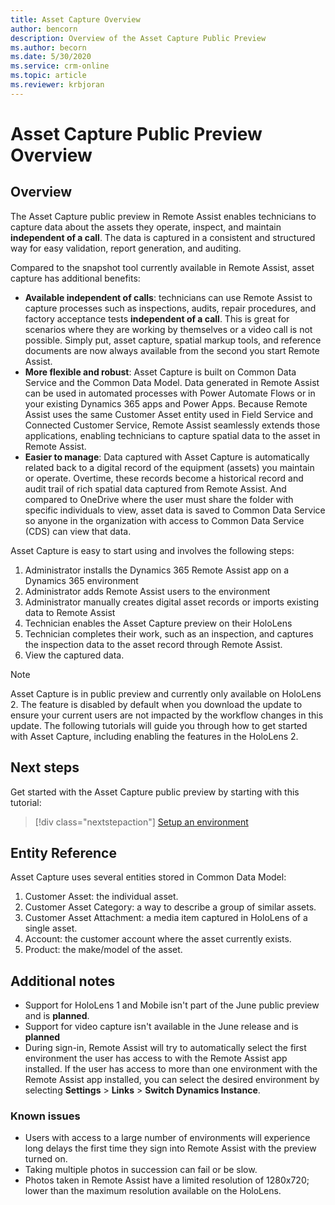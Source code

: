 ```yaml
---
title: Asset Capture Overview 
author: bencorn
description: Overview of the Asset Capture Public Preview 
ms.author: becorn
ms.date: 5/30/2020
ms.service: crm-online
ms.topic: article
ms.reviewer: krbjoran
---
```

# Asset Capture Public Preview Overview

## Overview
The Asset Capture public preview in Remote Assist enables technicians to capture data about the assets they operate, inspect, and maintain **independent of a call**. The data is captured in a consistent and structured way for easy validation, report generation, and auditing.

Compared to the snapshot tool currently available in Remote Assist, asset capture has additional benefits:

- **Available independent of calls**: technicians can use Remote Assist to capture processes such as inspections, audits, repair procedures, and factory acceptance tests **independent of a call**. This is great for scenarios where they are working by themselves or a video call is not possible. Simply put, asset capture, spatial markup tools, and reference documents are now always available from the second you start Remote Assist.
- **More flexible and robust**: Asset Capture is built on Common Data Service and the Common Data Model. Data generated in Remote Assist can be used in automated processes with Power Automate Flows or in your existing Dynamics 365 apps and Power Apps. Because Remote Assist uses the same Customer Asset entity used in Field Service and Connected Customer Service, Remote Assist seamlessly extends those applications, enabling technicians to capture spatial data to the asset in Remote Assist.
- **Easier to manage**: Data captured with Asset Capture is automatically related back to a digital record of the equipment (assets) you maintain or operate. Overtime, these records become a historical record and audit trail of rich spatial data captured from Remote Assist. And compared to OneDrive where the user must share the folder with specific individuals to view, asset data is saved to Common Data Service so anyone in the organization with access to Common Data Service (CDS) can view that data.

Asset Capture is easy to start using and involves the following steps:

1. Administrator installs the Dynamics 365 Remote Assist app on a Dynamics 365 environment
2. Administrator adds Remote Assist users to the environment
3. Administrator manually creates digital asset records or imports existing data to Remote Assist
4. Technician enables the Asset Capture preview on their HoloLens
5. Technician completes their work, such as an inspection, and captures the inspection data to the asset record through Remote Assist.
6. View the captured data.

> [!NOTE]
> Asset Capture is in public preview and currently only available on HoloLens 2. The feature is disabled by default when you download the update to ensure your current users are not impacted by the workflow changes in this update. The following tutorials will guide you through how to get started with Asset Capture, including enabling the features in the HoloLens 2.

## Next steps

Get started with the Asset Capture public preview by starting with this tutorial:

> [!div class="nextstepaction"]
> [Setup an environment](./asset-capture-review.md)

## Entity Reference

Asset Capture uses several entities stored in Common Data Model:

1. Customer Asset: the individual asset.
2. Customer Asset Category: a way to describe a group of similar assets.
3. Customer Asset Attachment: a media item captured in HoloLens of a single asset.
4. Account: the customer account where the asset currently exists.
5. Product: the make/model of the asset.

## Additional notes

- Support for HoloLens 1 and Mobile isn't part of the June public preview and is **planned**.
- Support for video capture isn't available in the June release and is **planned**
- During sign-in, Remote Assist will try to automatically select the first environment the user has access to with the Remote Assist app installed. If the user has access to more than one environment with the Remote Assist app installed, you can select the desired environment by selecting **Settings** > **Links** > **Switch Dynamics Instance**.

### Known issues

- Users with access to a large number of environments will experience long delays the first time they sign into Remote Assist with the preview turned on.
- Taking multiple photos in succession can fail or be slow.
- Photos taken in Remote Assist have a limited resolution of 1280x720; lower than the maximum resolution available on the HoloLens.